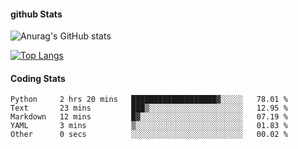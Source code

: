 #### github Stats
![Anurag's GitHub stats](https://github-readme-stats.vercel.app/api?username=reduhq&theme=react&show_icons=true&hide=contribs,prs)

[![Top Langs](https://github-readme-stats.vercel.app/api/top-langs/?username=reduhq&layout=compact&theme=react)](https://github.com/anuraghazra/github-readme-stats)

#### Coding Stats
<!--START_SECTION:waka-->

```text
Python     2 hrs 20 mins   ███████████████████▓░░░░░   78.01 %
Text       23 mins         ███▒░░░░░░░░░░░░░░░░░░░░░   12.95 %
Markdown   12 mins         █▓░░░░░░░░░░░░░░░░░░░░░░░   07.19 %
YAML       3 mins          ▒░░░░░░░░░░░░░░░░░░░░░░░░   01.83 %
Other      0 secs          ░░░░░░░░░░░░░░░░░░░░░░░░░   00.02 %
```

<!--END_SECTION:waka-->